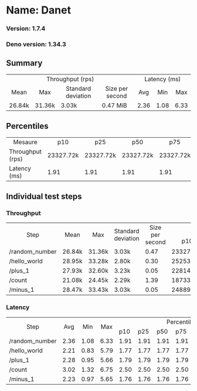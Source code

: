 # Name: Danet 
  
  ### Version: 1.7.4
  ### Deno version: 1.34.3

## Summary
<table>
<tr>
    <td align="center" colspan="4">Throughput (rps)</td>
    <td align="center" colspan="3">Latency (ms)</td>
</tr>
<tr>
    <td align="center">Mean</td>
    <td align="center">Max</td>
    <td align="center">Standard deviation</td>
    <td align="center">Size per second</td>
    <td align="center">Avg</td>
    <td align="center">Min</td>
    <td align="center">Max</td>
</tr>
<tr>
    <td>26.84k</td>
    <td>31.36k</td>
    <td>3.03k</td>
    <td>0.47 MiB</td>
    <td>2.36</td>
    <td>1.08</td>
    <td>6.33</td>
</tr>
</table>

## Percentiles

<table>
<tr>
  <td align="center">Mesaure</td>
  <td align="center">p10</td>
  <td align="center">p25</td>
  <td align="center">p50</td>
  <td align="center">p75</td>
  <td align="center">p90</td>
  <td align="center">p95</td>
  <td align="center">p99</td>
</tr>
<tr>
  <td>Throughput (rps)</td>
  <td>23327.72k</td>
  <td>23327.72k</td>
  <td>23327.72k</td>
  <td>23327.72k</td>
  <td>29794.90k</td>
  <td>30397.67k</td>
  <td>31358.31k</td>
</tr>
<tr>
  <td>Latency (ms)</td>
  <td>1.91</td>
  <td>1.91</td>
  <td>1.91</td>
  <td>1.91</td>
  <td>3.06</td>
  <td>3.45</td>
  <td>4.20</td>
</tr>
</table>

## Individual test steps

### Throughput

<table>
<tr>
  <td align="center" rowspan="2">Step</td>
  <td align="center" rowspan="2">Mean</td>
  <td align="center" rowspan="2">Max</td>
  <td align="center" rowspan="2">Standard deviation</td>
  <td align="center" rowspan="2">Size per second</td>
  <td align="center" colspan="7">Percentiles</td>
</tr>
<tr>
  <!-- still Step -->
  <!-- still Mean -->
  <!-- still Max -->
  <!-- still Standard deviation -->
  <!-- still Size per second -->
  <td align="center">p10</td>
  <td align="center">p25</td>
  <td align="center">p50</td>
  <td align="center">p75</td>
  <td align="center">p90</td>
  <td align="center">p95</td>
  <td align="center">p99</td>
</tr>
<tr>
  <td>/random_number</td>
  <td>26.84k</td>
  <td>31.36k</td>
  <td>3.03k</td>
  <td>0.47</td>
  <td>23327.72k</td>
  <td>23327.72k</td>
  <td>23327.72k</td>
  <td>23327.72k</td>
  <td>29794.90k</td>
  <td>30397.67k</td>
  <td>31358.31k</td>
</tr><tr>
  <td>/hello_world</td>
  <td>28.95k</td>
  <td>33.28k</td>
  <td>2.80k</td>
  <td>0.30</td>
  <td>25253.43k</td>
  <td>25253.43k</td>
  <td>25253.43k</td>
  <td>25253.43k</td>
  <td>32397.11k</td>
  <td>32542.10k</td>
  <td>33282.95k</td>
</tr><tr>
  <td>/plus_1</td>
  <td>27.93k</td>
  <td>32.60k</td>
  <td>3.23k</td>
  <td>0.05</td>
  <td>22814.87k</td>
  <td>22814.87k</td>
  <td>22814.87k</td>
  <td>22814.87k</td>
  <td>31050.65k</td>
  <td>32467.98k</td>
  <td>32599.61k</td>
</tr><tr>
  <td>/count</td>
  <td>21.08k</td>
  <td>24.45k</td>
  <td>2.29k</td>
  <td>1.39</td>
  <td>18733.77k</td>
  <td>18733.77k</td>
  <td>18733.77k</td>
  <td>18733.77k</td>
  <td>23681.56k</td>
  <td>23972.28k</td>
  <td>24452.99k</td>
</tr><tr>
  <td>/minus_1</td>
  <td>28.47k</td>
  <td>33.43k</td>
  <td>3.03k</td>
  <td>0.05</td>
  <td>24889.43k</td>
  <td>24889.43k</td>
  <td>24889.43k</td>
  <td>24889.43k</td>
  <td>32973.08k</td>
  <td>33164.12k</td>
  <td>33432.29k</td>
</tr></table>

### Latency

<table>
<tr>
  <td align="center" rowspan="2">Step</td>
  <td align="center" rowspan="2">Avg</td>
  <td align="center" rowspan="2">Min</td>
  <td align="center" rowspan="2">Max</td>
  <td align="center" colspan="7">Percentiles</td>
</tr>
<tr>
  <!-- still Avg -->
  <!-- still Min -->
  <!-- still Max -->
  <td>p10</td>
  <td>p25</td>
  <td>p50</td>
  <td>p75</td>
  <td>p90</td>
  <td>p95</td>
  <td>p99</td>
</tr>
<tr>
  <td>/random_number</td>
  <td>2.36</td>
  <td>1.08</td>
  <td>6.33</td>
  <td>1.91</td>
  <td>1.91</td>
  <td>1.91</td>
  <td>1.91</td>
  <td>3.06</td>
  <td>3.45</td>
  <td>4.20</td>
</tr><tr>
  <td>/hello_world</td>
  <td>2.21</td>
  <td>0.83</td>
  <td>5.79</td>
  <td>1.77</td>
  <td>1.77</td>
  <td>1.77</td>
  <td>1.77</td>
  <td>2.85</td>
  <td>3.14</td>
  <td>3.98</td>
</tr><tr>
  <td>/plus_1</td>
  <td>2.28</td>
  <td>0.95</td>
  <td>5.66</td>
  <td>1.79</td>
  <td>1.79</td>
  <td>1.79</td>
  <td>1.79</td>
  <td>2.94</td>
  <td>3.33</td>
  <td>4.68</td>
</tr><tr>
  <td>/count</td>
  <td>3.02</td>
  <td>1.32</td>
  <td>6.75</td>
  <td>2.50</td>
  <td>2.50</td>
  <td>2.50</td>
  <td>2.50</td>
  <td>3.92</td>
  <td>4.27</td>
  <td>5.40</td>
</tr><tr>
  <td>/minus_1</td>
  <td>2.23</td>
  <td>0.97</td>
  <td>5.65</td>
  <td>1.76</td>
  <td>1.76</td>
  <td>1.76</td>
  <td>1.76</td>
  <td>3.01</td>
  <td>3.53</td>
  <td>4.35</td>
</tr></table>